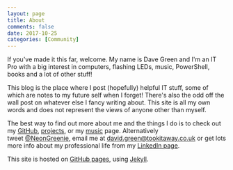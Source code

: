 ```yaml
---
layout: page
title: About
comments: false
date: 2017-10-25
categories: [Community]
---
```


If you've made it this far, welcome. My name is Dave Green and I'm an IT Pro with a big interest in computers, flashing LEDs, music, PowerShell, books and a lot of other stuff!

This blog is the place where I post (hopefully) helpful IT stuff, some of which are notes to my future self when I forget! There's also the odd off the wall post on whatever else I fancy writing about. This site is all my own words and does not represent the views of anyone other than myself.

The best way to find out more about me and the things I do is to check out my [GitHub](https://github.com/davegreen), [projects](http://tookitaway.co.uk/projects.html), or my [music](http://tookitaway.co.uk/music.html) page. Alternatively tweet [@NeonGreenie](https://twitter.com/neongreenie), email me at david.green@tookitaway.co.uk or get lots more info about my professional life from my [LinkedIn page](https://www.linkedin.com/in/david-green-36312220/).

This site is hosted on [GitHub pages](https://github.com/davegreen/davegreen.github.io), using [Jekyll](https://github.com/jekyll).
